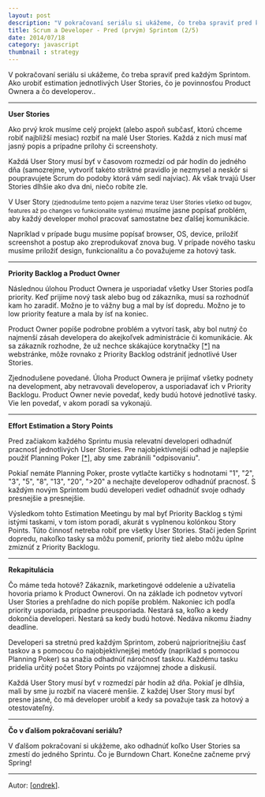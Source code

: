 ```yaml
---
layout: post
description: "V pokračovaní seriálu si ukážeme, čo treba spraviť pred každým Sprintom. Ako urobiť estimation …"
title: Scrum a Developer - Pred (prvým) Sprintom (2/5)
date: 2014/07/18
category: javascript
thumbnail : strategy
---
```


V pokračovaní seriálu si ukážeme, čo treba spraviť pred každým Sprintom. Ako urobiť estimation
jednotlivých User Stories, čo je povinnosťou Product Ownera a čo developerov..

---

**User Stories**

Ako prvý krok musíme celý projekt (alebo aspoň subčasť, ktorú chceme robiť najbližší mesiac)
rozbiť na malé User Stories. Každá z nich musí mať jasný popis a prípadne prílohy či screenshoty.

Každá User Story musí byť v časovom rozmedzí od pár hodín do jedného dňa (samozrejme, vytvoriť
takéto striktné pravidlo je nezmysel a neskôr si poupravujete Scrum do podoby ktorá vám sedí
najviac). Ak však trvajú User Stories dlhšie ako dva dni, niečo robíte zle.

V User Story <small>(zjednodušme tento pojem a nazvime teraz User Stories všetko od bugov, features
až po changes vo funkcionalite systému)</small> musíme jasne popísať problém, aby každý developer
mohol pracovať samostatne bez ďalšej komunikácie.

Napríklad v prípade bugu musíme popísať browser, OS, device, priložiť screenshot a postup ako
zreprodukovať znova bug. V prípade nového tasku musíme priložiť design, funkcionalitu a čo považujeme
za hotový task.

---

**Priority Backlog a Product Owner**

Následnou úlohou Product Ownera je usporiadať všetky User Stories podľa priority. Keď prijíme nový
task alebo bug od zákazníka, musí sa rozhodnúť kam ho zaradiť. Možno je to vážny bug a mal by ísť dopredu.
Možno je to low priority feature a mala by ísť na koniec.

Product Owner popíše podrobne problém a vytvorí task, aby bol nutný čo najmenší zásah developera do
akejkoľvek administrácie či komunikácie. Ak sa zákazník rozhodne, že už nechce skákajúce korytnačky
[[*]](http://bit.ly/1pHZmWG) na webstránke, môže rovnako z Priority Backlog odstrániť jednotlivé User
Stories.

Zjednodušene povedané. Úloha Product Ownera je prijímať všetky podnety na development, aby netravovali
developerov, a usporiadavať ich v Priority Backlogu. Product Owner nevie povedať, kedy budú hotové
jednotlivé tasky. Vie len povedať, v akom poradí sa vykonajú.

---

**Effort Estimation a Story Points**

Pred začiakom každého Sprintu musia relevatní developeri odhadnúť pracnosť jednotlivých User Stories.
Pre najobjektívnejší odhad je najlepšie použiť Planning Poker [[*]](http://bit.ly/1pfsl0g), aby sme
zabránili "odpisovaniu".

Pokiaľ nemáte Planning Poker, proste vytlačte kartičky s hodnotami "1", "2", "3", "5", "8", "13", "20",
">20" a nechajte developerov odhadnúť pracnosť. S každým novým Sprintom budú developeri vedieť odhadnúť
svoje odhady presnejšie a presnejšie.

Výsledkom tohto Estimation Meetingu by mal byť Priority Backlog s tými istými taskami, v tom istom
poradí, akurát s vyplnenou kolónkou Story Points. Túto činnosť netreba robiť pre všetky User Stories.
Stačí jeden Sprint dopredu, nakoľko tasky sa môžu pomeniť, priority tiež alebo môžu úplne zmiznúť z
Priority Backlogu.

---

**Rekapitulácia**

Čo máme teda hotové? Zákazník, marketingové oddelenie a užívatelia hovoria priamo k Product Ownerovi.
On na základe ich podnetov vytvorí User Stories a prehľadne do nich popíše problém. Nakoniec ich podľa
priority usporiada, prípadne preusporiada. Nestará sa, koľko a kedy dokončia developeri. Nestará sa kedy
budú hotové. Nedáva nikomu žiadny deadline.

Developeri sa stretnú pred každým Sprintom, zoberú najprioritnejšiu časť taskov a s pomocou čo
najobjektívnejšej metódy (napríklad s pomocou Planning Poker) sa snažia odhadnúť náročnosť taskou. Každému
tasku pridelia určitý počet Story Points po vzájomnej zhode a diskusií.

Každá User Story musí byť v rozmedzí pár hodín až dňa. Pokiaľ je dlhšia, mali by sme ju rozbiť na viaceré
menšie. Z každej User Story musí byť presne jasné, čo má developer urobiť a kedy sa považuje task za
hotový a otestovateľný.

---

**Čo v ďalšom pokračovaní seriálu?**

V ďalšom pokračovaní si ukážeme, ako odhadnúť koľko User Stories sa zmestí do jedného Sprintu. Čo je
Burndown Chart. Konečne začneme prvý Spring!

---

Autor: [[ondrek](https://twitter.com/ondrek)].